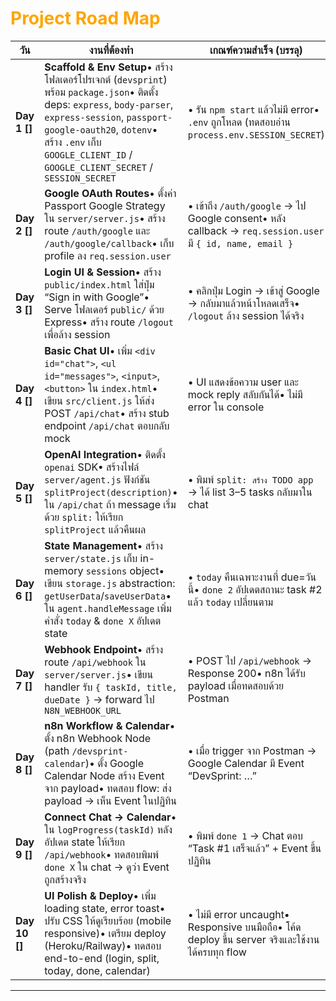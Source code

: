 # <font color=orange> Project Road Map </font>

| วัน           | งานที่ต้องทำ                                                                                                                                                                                                                                                         | เกณฑ์ความสำเร็จ (บรรลุ)                                                                                   |
| ------------- | -------------------------------------------------------------------------------------------------------------------------------------------------------------------------------------------------------------------------------------------------------------------- | --------------------------------------------------------------------------------------------------------- |
| **Day 1 []**  | **Scaffold & Env Setup**• สร้างโฟลเดอร์โปรเจกต์ (`devsprint`) พร้อม `package.json`• ติดตั้ง deps: `express`, `body-parser`, `express-session`, `passport-google-oauth20`, `dotenv`• สร้าง `.env` เก็บ `GOOGLE_CLIENT_ID` / `GOOGLE_CLIENT_SECRET` / `SESSION_SECRET` | • รัน `npm start` แล้วไม่มี error• `.env` ถูกโหลด (ทดสอบอ่าน `process.env.SESSION_SECRET`)                |
| **Day 2 []**  | **Google OAuth Routes**• ตั้งค่า Passport Google Strategy ใน `server/server.js`• สร้าง route `/auth/google` และ `/auth/google/callback`• เก็บ profile ลง `req.session.user`                                                                                          | • เข้าถึง `/auth/google` → ไป Google consent• หลัง callback → `req.session.user` มี `{ id, name, email }` |
| **Day 3 []**  | **Login UI & Session**• สร้าง `public/index.html` ใส่ปุ่ม “Sign in with Google”• Serve โฟลเดอร์ `public/` ด้วย Express• สร้าง route `/logout` เพื่อล้าง session                                                                                                      | • คลิกปุ่ม Login → เข้าสู่ Google → กลับมาแล้วหน้าโหลดเสร็จ• `/logout` ล้าง session ได้จริง               |
| **Day 4 []**  | **Basic Chat UI**• เพิ่ม `<div id="chat">`, `<ul id="messages">`, `<input>`, `<button>` ใน `index.html`• เขียน `src/client.js` ให้ส่ง POST `/api/chat`• สร้าง stub endpoint `/api/chat` ตอบกลับ mock                                                                 | • UI แสดงข้อความ user และ mock reply สลับกันได้• ไม่มี error ใน console                                   |
| **Day 5 []**  | **OpenAI Integration**• ติดตั้ง `openai` SDK• สร้างไฟล์ `server/agent.js` ฟังก์ชัน `splitProject(description)`• ใน `/api/chat` ถ้า message เริ่มด้วย `split:` ให้เรียก `splitProject` แล้วคืนผล                                                                      | • พิมพ์ `split: สร้าง TODO app` → ได้ list 3–5 tasks กลับมาใน chat                                        |
| **Day 6 []**  | **State Management**• สร้าง `server/state.js` เก็บ in-memory `sessions` object• เขียน `storage.js` abstraction: `getUserData`/`saveUserData`• ใน `agent.handleMessage` เพิ่มคำสั่ง `today` & `done X` อัปเดต state                                                   | • `today` คืนเฉพาะงานที่ due=วันนี้• `done 2` อัปเดตสถานะ task #2 แล้ว `today` เปลี่ยนตาม                 |
| **Day 7 []**  | **Webhook Endpoint**• สร้าง route `/api/webhook` ใน `server/server.js`• เขียน handler รับ `{ taskId, title, dueDate }` → forward ไป `N8N_WEBHOOK_URL`                                                                                                                | • POST ไป `/api/webhook` → Response 200• n8n ได้รับ payload เมื่อทดสอบด้วย Postman                        |
| **Day 8 []**  | **n8n Workflow & Calendar**• ตั้ง n8n Webhook Node (path `/devsprint-calendar`)• ตั้ง Google Calendar Node สร้าง Event จาก payload• ทดสอบ flow: ส่ง payload → เห็น Event ในปฏิทิน                                                                                    | • เมื่อ trigger จาก Postman → Google Calendar มี Event “DevSprint: …”                                     |
| **Day 9 []**  | **Connect Chat → Calendar**• ใน `logProgress(taskId)` หลังอัปเดต state ให้เรียก `/api/webhook`• ทดสอบพิมพ์ `done X` ใน chat → ดูว่า Event ถูกสร้างจริง                                                                                                               | • พิมพ์ `done 1` → Chat ตอบ “Task #1 เสร็จแล้ว” + Event ขึ้นปฏิทิน                                        |
| **Day 10 []** | **UI Polish & Deploy**• เพิ่ม loading state, error toast• ปรับ CSS ให้ดูเรียบร้อย (mobile responsive)• เตรียม deploy (Heroku/Railway)• ทดสอบ end-to-end (login, split, today, done, calendar)                                                                        | • ไม่มี error uncaught• Responsive บนมือถือ• โค้ด deploy ขึ้น server จริงและใช้งานได้ครบทุก flow          |

---
